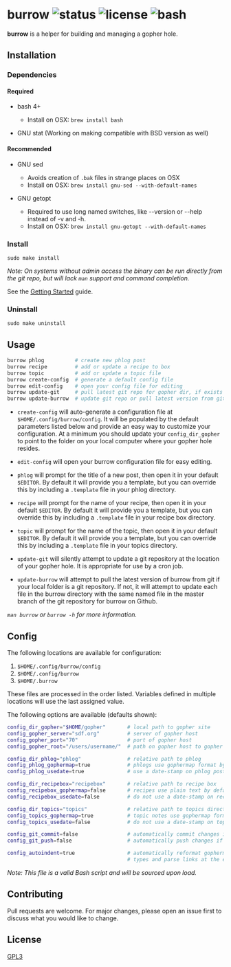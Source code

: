 # burrow ![status](https://img.shields.io/badge/status-working-green.svg?style=flat-square) ![license](https://img.shields.io/badge/license-GPL3-blue.svg?style=flat-square) ![bash](https://img.shields.io/badge/Bash-4%2B-lightgrey.svg?style=flat-square)

**burrow** is a helper for building and managing a gopher hole.

## Installation

### Dependencies

#### Required

* bash 4+

  * Install on OSX: `brew install bash`

* GNU stat (Working on making compatible with BSD version as well)

#### Recommended

* GNU sed

  * Avoids creation of `.bak` files in strange places on OSX
  * Install on OSX: `brew install gnu-sed --with-default-names`

* GNU getopt

  * Required to use long named switches, like --version or --help instead of -v and -h.
  * Install on OSX: `brew install gnu-getopt --with-default-names`

### Install

`sudo make install`

_Note: On systems without admin access the binary can be run directly from the
git repo, but will lack `man` support and command completion._

See the [Getting Started](https://github.com/jamestomasino/burrow/wiki/Getting-Started) guide.

### Uninstall

`sudo make uninstall`

## Usage

```bash
burrow phlog          # create new phlog post
burrow recipe         # add or update a recipe to box
burrow topic          # add or update a topic file
burrow create-config  # generate a default config file
burrow edit-config    # open your config file for editing
burrow update-git     # pull latest git repo for gopher dir, if exists
burrow update-burrow  # update git repo or pull latest version from github
```

- `create-config` will auto-generate a configuration file at
`$HOME/.config/burrow/config`. It will be populated by the default parameters
listed below and provide an easy way to customize your configuration. At a
minimum you should update your `config_dir_gopher` to point to the folder on
your local computer where your gopher hole resides.

- `edit-config` will open your burrow configuration file for easy editing.

- `phlog` will prompt for the title of a new post, then open it in your default
`$EDITOR`. By default it will provide you a template, but you can override this
by including a `.template` file in your phlog directory.

- `recipe` will prompt for the name of your recipe, then open it in your default
`$EDITOR`. By default it will provide you a template, but you can override this
by including a `.template` file in your recipe box directory.

- `topic` will prompt for the name of the topic, then open it in your default
`$EDITOR`. By default it will provide you a template, but you can override this
by including a `.template` file in your topics directory.

- `update-git` will silently attempt to update a git repository at the location
of your gopher hole. It is appropriate for use by a cron job.

- `update-burrow` will attempt to pull the latest version of burrow from git if
your local folder is a git repository. If not, it will attempt to update each
file in the burrow directory with the same named file in the master branch of
the git repository for burrow on Github.

_`man burrow` or `burrow -h` for more information._

## Config

The following locations are available for configuration:

1) `$HOME/.config/burrow/config`
2) `$HOME/.config/burrow`
3) `$HOME/.burrow`

These files are processed in the order listed. Variables defined in multiple
locations will use the last assigned value.

The following options are available (defaults shown):

```bash
config_dir_gopher="$HOME/gopher"       # local path to gopher site
config_gopher_server="sdf.org"         # server of gopher host
config_gopher_port="70"                # port of gopher host
config_gopher_root="/users/username/"  # path on gopher host to gopher site

config_dir_phlog="phlog"               # relative path to phlog
config_phlog_gophermap=true            # phlogs use gophermap format by default
config_phlog_usedate=true              # use a date-stamp on phlog posts

config_dir_recipebox="recipebox"       # relative path to recipe box
config_recipebox_gophermap=false       # recipes use plain text by default
config_recipebox_usedate=false         # do not use a date-stamp on recipe filenames

config_dir_topics="topics"             # relative path to topics directory
config_topics_gophermap=true           # topic notes use gophermap format by default
config_topics_usedate=false            # do not use a date-stamp on topic filenames

config_git_commit=false                # automatically commit changes if git repo
config_git_push=false                  # automatically push changes if git repo

config_autoindent=true                 # automatically reformat gophermaps with leading "i"
                                       # types and parse links at the end of file
```

_Note: This file is a valid Bash script and will be sourced upon load._

## Contributing
Pull requests are welcome. For major changes, please open an issue first to
discuss what you would like to change.

## License
[GPL3](LICENSE)
